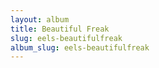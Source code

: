 ```yaml
---
layout: album
title: Beautiful Freak
slug: eels-beautifulfreak
album_slug: eels-beautifulfreak
---
```

